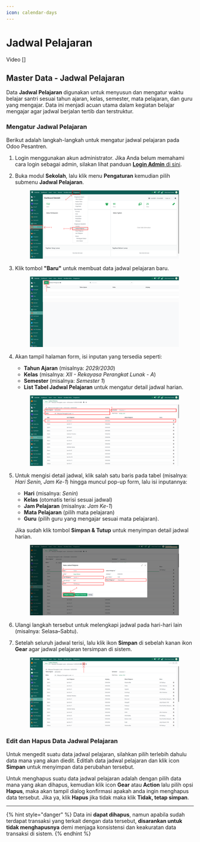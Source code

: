 ```yaml
---
icon: calendar-days
---
```


# Jadwal Pelajaran

Video \[]

## Master Data - Jadwal Pelajaran

Data **Jadwal Pelajaran** digunakan untuk menyusun dan mengatur waktu belajar santri sesuai tahun ajaran, kelas, semester, mata pelajaran, dan guru yang mengajar. Data ini menjadi acuan utama dalam kegiatan belajar mengajar agar jadwal berjalan tertib dan terstruktur.

### Mengatur Jadwal Pelajaran

Berikut adalah langkah-langkah untuk mengatur jadwal pelajaran pada Odoo Pesantren.

1. Login menggunakan akun administrator. Jika Anda belum memahami cara login sebagai admin, silakan lihat panduan [**Login Admin** di sini](../../panduan-login/login-admin.md).
2.  Buka modul **Sekolah**, lalu klik menu **Pengaturan** kemudian pilih submenu **Jadwal Pelajaran**.

    <figure><img src="../../.gitbook/assets/images-276.png" alt=""><figcaption></figcaption></figure>


3.  Klik tombol **"Baru"** untuk membuat data jadwal pelajaran baru.

    <figure><img src="../../.gitbook/assets/images-277.png" alt=""><figcaption></figcaption></figure>


4.  Akan tampil halaman form, isi inputan yang tersedia seperti:

    * **Tahun Ajaran** (misalnya: _2029/2030_)
    * **Kelas** (misalnya: _XII - Rekayasa Perangkat Lunak - A_)
    * **Semester** (misalnya: _Semester 1_)
    * **List Tabel Jadwal Pelajaran** untuk mengatur detail jadwal harian.

    <figure><img src="../../.gitbook/assets/images-278.png" alt=""><figcaption></figcaption></figure>


5.  Untuk mengisi detail jadwal, klik salah satu baris pada tabel (misalnya: _Hari Senin, Jam Ke-1_) hingga muncul pop-up form, lalu isi inputannya:

    * **Hari** (misalnya: _Senin_)
    * **Kelas** (otomatis terisi sesuai jadwal)
    * **Jam Pelajaran** (misalnya: _Jam Ke-1_)
    * **Mata Pelajaran** (pilih mata pelajaran)
    * **Guru** (pilih guru yang mengajar sesuai mata pelajaran).

    Jika sudah klik tombol **Simpan & Tutup** untuk menyimpan detail jadwal harian.

    <figure><img src="../../.gitbook/assets/images-279.png" alt=""><figcaption></figcaption></figure>


6. Ulangi langkah tersebut untuk melengkapi jadwal pada hari-hari lain (misalnya: Selasa–Sabtu).
7.  Setelah seluruh jadwal terisi, lalu klik ikon **Simpan** di sebelah kanan ikon **Gear** agar jadwal pelajaran tersimpan di sistem.

    <figure><img src="../../.gitbook/assets/images-281.png" alt=""><figcaption></figcaption></figure>

### Edit dan Hapus Data Jadwal Pelajaran

Untuk mengedit suatu data jadwal pelajaran, silahkan pilih terlebih dahulu data mana yang akan diedit. Editlah data jadwal pelajaran dan klik icon **Simpan** untuk menyimpan data perubahan tersebut.

Untuk menghapus suatu data jadwal pelajaran adalah dengan pilih data mana yang akan dihapus, kemudian klik icon **Gear** atau **Action** lalu pilih opsi **Hapus**, maka akan tampil dialog konfirmasi apakah anda ingin menghapus data tersebut. Jika ya, klik **Hapus** jika tidak maka klik **Tidak, tetap simpan**.

***

{% hint style="danger" %}
Data ini **dapat dihapus**, namun apabila sudah terdapat transaksi yang terkait dengan data tersebut, **disarankan untuk tidak menghapusnya** demi menjaga konsistensi dan keakuratan data transaksi di sistem.
{% endhint %}
